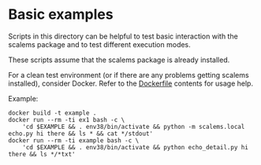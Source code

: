 # Basic examples

Scripts in this directory can be helpful to test basic interaction with the
scalems package and to test different execution modes.

These scripts assume that the scalems package is already installed.

For a clean test environment (or if there are any problems getting scalems installed),
consider Docker. Refer to the [Dockerfile](Dockerfile) contents for usage help.

Example:

    docker build -t example .
    docker run --rm -ti ex1 bash -c \
        'cd $EXAMPLE && . env38/bin/activate && python -m scalems.local echo.py hi there && ls * && cat */stdout'
    docker run --rm -ti example bash -c \
        'cd $EXAMPLE && . env38/bin/activate && python echo_detail.py hi there && ls */*txt'

